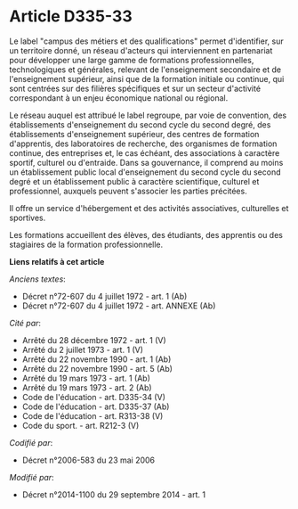# Article D335-33

Le label "campus des métiers et des qualifications" permet d'identifier, sur un territoire donné, un réseau d'acteurs qui
interviennent en partenariat pour développer une large gamme de formations professionnelles, technologiques et générales,
relevant de l'enseignement secondaire et de l'enseignement supérieur, ainsi que de la formation initiale ou continue, qui
sont centrées sur des filières spécifiques et sur un secteur d'activité correspondant à un enjeu économique national ou
régional. 

Le réseau auquel est attribué le label regroupe, par voie de convention, des établissements d'enseignement du second cycle du
second degré, des établissements d'enseignement supérieur, des centres de formation d'apprentis, des laboratoires de
recherche, des organismes de formation continue, des entreprises et, le cas échéant, des associations à caractère sportif,
culturel ou d'entraide. Dans sa gouvernance, il comprend au moins un établissement public local d'enseignement du second
cycle du second degré et un établissement public à caractère scientifique, culturel et professionnel, auxquels peuvent
s'associer les parties précitées. 

Il offre un service d'hébergement et des activités associatives, culturelles et sportives. 

Les formations accueillent des élèves, des étudiants, des apprentis ou des stagiaires de la formation professionnelle.

**Liens relatifs à cet article**

_Anciens textes_:

  - Décret n°72-607 du 4 juillet 1972 - art. 1 (Ab)
  - Décret n°72-607 du 4 juillet 1972 - art. ANNEXE (Ab)

_Cité par_:

  - Arrêté du 28 décembre 1972 - art. 1 (V)
  - Arrêté du 2 juillet 1973 - art. 1 (V)
  - Arrêté du 22 novembre 1990 - art. 1 (Ab)
  - Arrêté du 22 novembre 1990 - art. 5 (Ab)
  - Arrêté du 19 mars 1973 - art. 1 (Ab)
  - Arrêté du 19 mars 1973 - art. 2 (Ab)
  - Code de l'éducation - art. D335-34 (V)
  - Code de l'éducation - art. D335-37 (Ab)
  - Code de l'éducation - art. R313-38 (V)
  - Code du sport. - art. R212-3 (V)

_Codifié par_:

  - Décret n°2006-583 du 23 mai 2006

_Modifié par_:

  - Décret n°2014-1100 du 29 septembre 2014 - art. 1
